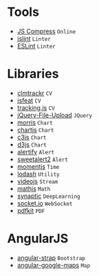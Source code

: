 
# Tools
- [JS Compress](https://jscompress.com/) `Online`
- [jslint](http://www.jslint.com/) `Linter`
- [ESLint](http://eslint.org/) `Linter`

# Libraries
- [clmtrackr](https://github.com/auduno/clmtrackr) `CV` 
- [jsfeat](https://github.com/inspirit/jsfeat) `CV` 
- [tracking.js](https://github.com/eduardolundgren/tracking.js) `CV`
- [jQuery-File-Upload](https://github.com/blueimp/jQuery-File-Upload) `JQuery`
- [morris](http://morrisjs.github.io/morris.js/) `Chart`
- [chartjs](http://www.chartjs.org/) `Chart`
- [c3js](http://c3js.org/) `Chart`
- [d3js](https://d3js.org/) `Chart`
- [alertify](http://fabien-d.github.io/alertify.js/) `Alert`
- [sweetalert2](https://limonte.github.io/sweetalert2/) `Alert`
- [momentjs](http://momentjs.com/) `Time` 
- [lodash](https://lodash.com/) `Utility` 
- [videojs](http://videojs.com/) `Stream` 
- [mathjs](http://mathjs.org/) `Math`
- [synaptic](http://caza.la/synaptic/#/) `DeepLearning` 
- [socket.io](http://socket.io/) `WebSocket`
- [pdfkit](https://github.com/devongovett/pdfkit) `PDF` 

# AngularJS 
- [angular-strap](https://github.com/mgcrea/angular-strap) `Bootstrap`
- [angular-google-maps](https://github.com/angular-ui/angular-google-maps) `Map`
